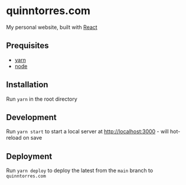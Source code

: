 # quinntorres.com

My personal website, built with [React](https://reactjs.org/)

## Prequisites

- [yarn](https://yarnpkg.com/)
- [node](https://nodejs.org/en/)

## Installation

Run `yarn` in the root directory

## Development

Run `yarn start` to start a local server at [http://localhost:3000](http://localhost:3000) - will hot-reload on save

## Deployment

Run `yarn deploy` to deploy the latest from the `main` branch to `quinntorres.com`
